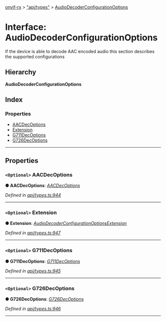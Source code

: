 [onvif-rx](../README.md) > ["api/types"](../modules/_api_types_.md) > [AudioDecoderConfigurationOptions](../interfaces/_api_types_.audiodecoderconfigurationoptions.md)

# Interface: AudioDecoderConfigurationOptions

If the device is able to decode AAC encoded audio this section describes the supported configurations

## Hierarchy

**AudioDecoderConfigurationOptions**

## Index

### Properties

* [AACDecOptions](_api_types_.audiodecoderconfigurationoptions.md#aacdecoptions)
* [Extension](_api_types_.audiodecoderconfigurationoptions.md#extension)
* [G711DecOptions](_api_types_.audiodecoderconfigurationoptions.md#g711decoptions)
* [G726DecOptions](_api_types_.audiodecoderconfigurationoptions.md#g726decoptions)

---

## Properties

<a id="aacdecoptions"></a>

### `<Optional>` AACDecOptions

**● AACDecOptions**: *[AACDecOptions](_api_types_.audiodecoderconfigurationoptions.md#aacdecoptions)*

*Defined in [api/types.ts:944](https://github.com/patrickmichalina/onvif-rx/blob/3ab1739/src/api/types.ts#L944)*

___
<a id="extension"></a>

### `<Optional>` Extension

**● Extension**: *[AudioDecoderConfigurationOptionsExtension](_api_types_.audiodecoderconfigurationoptionsextension.md)*

*Defined in [api/types.ts:947](https://github.com/patrickmichalina/onvif-rx/blob/3ab1739/src/api/types.ts#L947)*

___
<a id="g711decoptions"></a>

### `<Optional>` G711DecOptions

**● G711DecOptions**: *[G711DecOptions](_api_types_.audiodecoderconfigurationoptions.md#g711decoptions)*

*Defined in [api/types.ts:945](https://github.com/patrickmichalina/onvif-rx/blob/3ab1739/src/api/types.ts#L945)*

___
<a id="g726decoptions"></a>

### `<Optional>` G726DecOptions

**● G726DecOptions**: *[G726DecOptions](_api_types_.audiodecoderconfigurationoptions.md#g726decoptions)*

*Defined in [api/types.ts:946](https://github.com/patrickmichalina/onvif-rx/blob/3ab1739/src/api/types.ts#L946)*

___

